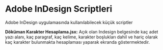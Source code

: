 # Adobe InDesign Scriptleri
 Adobe InDesign uygulamasında kullanılabilecek küçük scriptler

**Döküman Karakter Hesaplama.jsx:** Açık olan Indesign belgesinde kaç adet yazı alanı, kaç paragraf, kaç kelime, karakter boşlukları dahil ve hariç olarak kaç karakter bulunmakta hesaplaması yaparak ekranda göstermektedir.